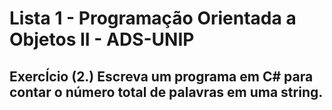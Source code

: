 # Lista 1 - Programação Orientada a Objetos II - ADS-UNIP
 
## ExercÍcio (2.) Escreva um programa em C# para contar o número total de palavras em uma string.

